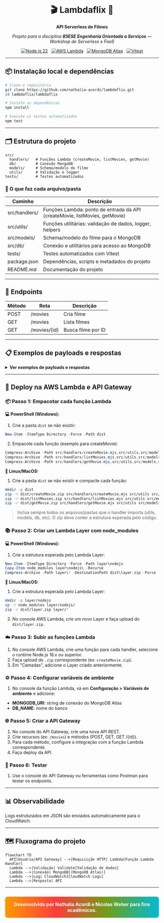 <div align="center">
  <h1>🎬 Lambdaflix 🍿</h1>
  <p><b>API Serverless de Filmes</b></p>
  <p><i>Projeto para a disciplina <b>85ESE Engenharia Orientada a Serviços</b> — Workshop de Serverless e FaaS</i></p>
</div>

<div align="center">
  <a href="https://nodejs.org/"><img src="https://img.shields.io/badge/node-22-green?logo=node.js" alt="Node.js 22"></a>&nbsp;&nbsp;
  <a href="https://docs.aws.amazon.com/lambda/"><img src="https://img.shields.io/badge/aws-lambda-orange?logo=amazon-aws" alt="AWS Lambda"></a>&nbsp;&nbsp;
  <a href="https://www.mongodb.com/atlas"><img src="https://img.shields.io/badge/mongodb-atlas-brightgreen?logo=mongodb" alt="MongoDB Atlas"></a>&nbsp;&nbsp;
  <a href="https://vitest.dev/"><img src="https://img.shields.io/badge/tested%20with-vitest-6E9F18?logo=vitest" alt="Vitest"></a>
</div>

---


## 📦 Instalação local e dependências

```bash
# Clone o repositório
git clone https://github.com/nathalia-acordi/lambdaflix.git
cd lambdaflix/lambdaflix

# Instale as dependências
npm install

# Execute os testes automatizados
npm test
```

---


## 🗂️ Estrutura do projeto

```text
src/
  handlers/   # Funções Lambda (createMovie, listMovies, getMovie)
  db/         # Conexão MongoDB
  models/     # Schema/modelo do filme
  utils/      # Validação e logger
tests/        # Testes automatizados
```



### 📑 O que faz cada arquivo/pasta

<div align="center">

| Caminho                | Descrição                                                                 |
|------------------------|---------------------------------------------------------------------------|
| src/handlers/          | Funções Lambda: ponto de entrada da API (createMovie, listMovies, getMovie) |
| src/utils/             | Funções utilitárias: validação de dados, logger, helpers                   |
| src/models/            | Schema/modelo do filme para o MongoDB                                      |
| src/db/                | Conexão e utilitários para acesso ao MongoDB                               |
| tests/                 | Testes automatizados com Vitest                                            |
| package.json           | Dependências, scripts e metadados do projeto                               |
| README.md              | Documentação do projeto                                                    |

</div>


---


## 🔗 Endpoints

<div align="center">

| Método | Rota           | Descrição           |
|--------|----------------|---------------------|
| POST   | /movies        | Cria filme          |
| GET    | /movies        | Lista filmes        |
| GET    | /movies/{id}   | Busca filme por ID  |

</div>

---


## 📋 Exemplos de payloads e respostas

<details>
<summary><strong>Ver exemplos de payloads e respostas</strong></summary>

<details>
<summary><b>POST /movies</b></summary>

**Payload:**
```json
{
  "title": "In the Mood for Love",
  "year": 2000,
  "genre": "Romance/Drama",
  "description": "Dois vizinhos desenvolvem uma relação especial em Hong Kong dos anos 60."
}
```

**Resposta 201:**
```json
{
  "_id": "650c1e2f8b1e8a001f8e4a12",
  "title": "In the Mood for Love",
  "year": 2000,
  "genre": "Romance/Drama",
  "description": "Dois vizinhos desenvolvem uma relação especial em Hong Kong dos anos 60."
}
```

**Resposta 400:**
```json
{
  "error": "Campo 'title' é obrigatório."
}
```

</details>

<details>
<summary><b>GET /movies</b></summary>

**Resposta 200:**
```json
[
  {
    "_id": "650c1e2f8b1e8a001f8e4a12",
    "title": "In the Mood for Love",
    "year": 2000,
    "genre": "Romance/Drama",
    "description": "Dois vizinhos desenvolvem uma relação especial em Hong Kong dos anos 60."
  },
  {
    "_id": "650c1e2f8b1e8a001f8e4a13",
    "title": "Chungking Express",
    "year": 1994,
    "genre": "Romance",
    "description": "Dois policiais lidam com términos amorosos em Hong Kong. O 223 cria um ritual comprando latas de abacaxi com validade em 1º de maio, enquanto se envolve com uma misteriosa mulher loira. Já o 663, abandonado pela namorada, tem sua rotina transformada por uma garçonete que entra em sua vida de forma inesperada."
  }
]
```

</details>

<details>
<summary><b>GET /movies/{id}</b></summary>

**Resposta 200:**
```json
{
  "_id": "650c1e2f8b1e8a001f8e4a12",
  "title": "In the Mood for Love",
  "year": 2000,
  "genre": "Romance/Drama",
  "description": "Dois vizinhos desenvolvem uma relação especial em Hong Kong dos anos 60."
}
```

**Resposta 404:**
```json
{
  "error": "Filme não encontrado."
}
```

</details>

</details>

---


## 🚀 Deploy na AWS Lambda e API Gateway



### 📦 Passo 1: Empacotar cada função Lambda

**💻 PowerShell (Windows):**
1. Crie a pasta `dist` se não existir:
  ```powershell
  New-Item -ItemType Directory -Force -Path dist
  ```
2. Empacote cada função (exemplo para createMovie):
  ```powershell
  Compress-Archive -Path src/handlers/createMovie.mjs,src/utils,src/models,src/db -DestinationPath dist/createMovie.zip -Force
  Compress-Archive -Path src/handlers/listMovies.mjs,src/utils,src/models,src/db -DestinationPath dist/listMovies.zip -Force
  Compress-Archive -Path src/handlers/getMovie.mjs,src/utils,src/models,src/db -DestinationPath dist/getMovie.zip -Force
  ```

**🐧 Linux/MacOS:**
1. Crie a pasta `dist` se não existir e compacte cada função:
  ```bash
  mkdir -p dist
  zip -r dist/createMovie.zip src/handlers/createMovie.mjs src/utils src/models src/db
  zip -r dist/listMovies.zip src/handlers/listMovies.mjs src/utils src/models src/db
  zip -r dist/getMovie.zip src/handlers/getMovie.mjs src/utils src/models src/db
  ```
> Inclua sempre todos os arquivos/pastas que o handler importa (utils, models, db, etc). O zip deve conter a estrutura esperada pelo código.

### 📚 Passo 2: Criar um Lambda Layer com node_modules

**💻 PowerShell (Windows):**
1. Crie a estrutura esperada pelo Lambda Layer:
  ```powershell
  New-Item -ItemType Directory -Force -Path layer\nodejs
  Copy-Item node_modules layer\nodejs\ -Recurse
  Compress-Archive -Path layer\* -DestinationPath dist\layer.zip -Force
  ```

**🐧 Linux/MacOS:**
1. Crie a estrutura esperada pelo Lambda Layer:
  ```bash
  mkdir -p layer/nodejs
  cp -r node_modules layer/nodejs/
  zip -r dist/layer.zip layer/*
  ```
2. No console AWS Lambda, crie um novo Layer e faça upload do `dist/layer.zip`.

### ☁️ Passo 3: Subir as funções Lambda
1. No console AWS Lambda, crie uma função para cada handler, selecione o runtime Node.js 18.x ou superior.
2. Faça upload do `.zip` correspondente (ex: `createMovie.zip`).
3. Em "Camadas", adicione o Layer criado anteriormente.

### ⚙️ Passo 4: Configurar variáveis de ambiente
1. No console da função Lambda, vá em **Configuração > Variáveis de ambiente** e adicione:
  - **MONGODB_URI**: string de conexão do MongoDB Atlas
  - **DB_NAME**: nome do banco

### 🌐 Passo 5: Criar a API Gateway
1. No console do API Gateway, crie uma nova API REST.
2. Crie recursos (ex: `/movies`) e métodos (POST, GET, GET /{id}).
3. Para cada método, configure a integração com a função Lambda correspondente.
4. Faça deploy da API.

### 🧪 Passo 6: Testar
1. Use o console do API Gateway ou ferramentas como Postman para testar os endpoints.

---

## 📊 Observabilidade

Logs estruturados em JSON são enviados automaticamente para o CloudWatch.

---

## 🗺️ Fluxograma do projeto

```mermaid
flowchart TD
  API[Usuário/API Gateway] -->|Requisição HTTP| Lambda[Função Lambda Handler]
  Lambda -->|Validação| Validate[Validação de dados]
  Lambda -->|Conexão| MongoDB[(MongoDB Atlas)]
  Lambda -->|Log| CloudWatch[CloudWatch Logs]
  Lambda -->|Resposta| API
```
---

<div align="center" style="margin-top: 2em; background: linear-gradient(90deg,#ff9800,#ff3c3c,#6e9f18,#00bcd4); color: white; padding: 1em 0; border-radius: 8px; font-weight: bold; font-size: 1.1em;">
  Desenvolvido por Nathalia Acordi e Nicolas Weber para fins acadêmicos.
</div>
